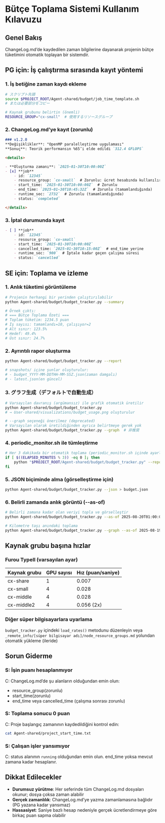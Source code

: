 # Bütçe Toplama Sistemi Kullanım Kılavuzu

## Genel Bakış
ChangeLog.md’de kaydedilen zaman bilgilerine dayanarak projenin bütçe tüketimini otomatik toplayan bir sistemdir.

## PG için: İş çalıştırma sırasında kayıt yöntemi

### 1. İş betiğine zaman kaydı ekleme
```bash
# スクリプト先頭
source $PROJECT_ROOT/Agent-shared/budget/job_time_template.sh
# または必要部分をコピー

# Kaynak grubunu belirtin (önemli)
RESOURCE_GROUP="cx-small"  # 使用するリソースグループ
```

### 2. ChangeLog.md’ye kayıt (zorunlu)
```markdown
### v1.2.0
**Değişiklikler**: "OpenMP paralelleştirme uygulaması"
**Sonuç**: Teorik performansın %65’i elde edildi `312.4 GFLOPS`

<details>

- **Oluşturma zamanı**: `2025-01-30T10:00:00Z`
- [x] **job**
    - id: `12345`
    - resource_group: `cx-small`  # Zorunlu: ücret hesabında kullanılır
    - start_time: `2025-01-30T10:00:00Z`  # Zorunlu
    - end_time: `2025-01-30T10:45:32Z`  # Zorunlu (tamamlandığında)
    - runtime_sec: `2732`  # Zorunlu (tamamlandığında)
    - status: `completed`

</details>
```

### 3. İptal durumunda kayıt
```markdown
- [ ] **job**
    - id: `12345`
    - resource_group: `cx-small`
    - start_time: `2025-01-30T10:00:00Z`
    - cancelled_time: `2025-01-30T10:15:00Z`  # end_time yerine
    - runtime_sec: `900`  # İptale kadar geçen çalışma süresi
    - status: `cancelled`
```

## SE için: Toplama ve izleme

### 1. Anlık tüketimi görüntüleme
```bash
# Projenin herhangi bir yerinden çalıştırılabilir
python Agent-shared/budget/budget_tracker.py --summary

# Örnek çıktı:
# === Bütçe Toplama Özeti ===
# Toplam tüketim: 1234.5 puan
# İş sayısı: tamamlandı=10, çalışıyor=2
# Alt sınır: 123.5%
# Hedef: 49.4%
# Üst sınır: 24.7%
```

### 2. Ayrıntılı rapor oluşturma
```bash
python Agent-shared/budget/budget_tracker.py --report

# snapshots/ içine şunlar oluşturulur:
# - budget_YYYY-MM-DDTHH-MM-SSZ.json(zaman damgalı)
# - latest.json(en güncel)
```

### 3. グラフ生成（デフォルトで自動生成）
```bash
# Varsayılan davranış (argümansız) ile grafik otomatik üretilir
python Agent-shared/budget/budget_tracker.py
# → User-shared/visualizations/budget_usage.png oluşturulur

# --graph seçeneği önerilmez (deprecated)
# Varsayılan olarak üretildiğinden ayrıca belirtmeye gerek yok
python Agent-shared/budget/budget_tracker.py --graph  # 非推奨
```

### 4. periodic_monitor.sh ile tümleştirme
```bash
# Her 3 dakikada bir otomatik toplama (periodic_monitor.sh içinde ayarlı)
if [ $((ELAPSED_MINUTES % 3)) -eq 0 ]; then
    python "$PROJECT_ROOT/Agent-shared/budget/budget_tracker.py" --report
fi
```

### 5. JSON biçiminde alma (görselleştirme için)
```bash
python Agent-shared/budget/budget_tracker.py --json > budget.json
```

### 6. Belirli zamanda anlık görüntü (--as-of)
```bash
# Belirli zamana kadar olan veriyi topla ve görselleştir
python Agent-shared/budget/budget_tracker.py --as-of 2025-08-20T01:00:00Z

# Kilometre taşı anındaki toplama
python Agent-shared/budget/budget_tracker.py --graph --as-of 2025-08-19T23:30:00Z
```

## Kaynak grubu başına hızlar

### Furou TypeII (varsayılan ayar)
| Kaynak grubu | GPU sayısı | Hız (puan/saniye) |
|---------------|------|-------------------|
| cx-share      | 1    | 0.007            |
| cx-small      | 4    | 0.028            |
| cx-middle     | 4    | 0.028            |
| cx-middle2    | 4    | 0.056 (2x)       |

### Diğer süper bilgisayarlara uyarlama
`budget_tracker.py` içindeki `load_rates()` metodunu düzenleyin veya
`_remote_info/[süper bilgisayar adı]/node_resource_groups.md` yolundan otomatik yükleme (ileride)

## Sorun Giderme

### S: İşin puanı hesaplanmıyor
C: ChangeLog.md’de şu alanların olduğundan emin olun:
- resource_group(zorunlu)
- start_time(zorunlu)
- end_time veya cancelled_time (çalışma sonrası zorunlu)

### S: Toplama sonucu 0 puan
C: Proje başlangıç zamanının kaydedildiğini kontrol edin:
```bash
cat Agent-shared/project_start_time.txt
```

### S: Çalışan işler yansımıyor
C: status alanının `running` olduğundan emin olun. end_time yoksa mevcut zamana kadar hesaplanır.

## Dikkat Edilecekler

- **Durumsuz yürütme**: Her seferinde tüm ChangeLog.md dosyaları okunur; dosya çoksa zaman alabilir
- **Gerçek zamanlılık**: ChangeLog.md’ye yazma zamanlamasına bağlıdır (PG yazana kadar yansımaz)
- **Hassasiyet**: Saniye bazlı hesap nedeniyle gerçek ücretlendirmeye göre birkaç puan sapma olabilir
